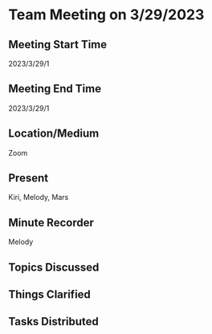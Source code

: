 # Team Meeting on 3/29/2023

## Meeting Start Time
2023/3/29/1

## Meeting End Time
2023/3/29/1

## Location/Medium
Zoom

## Present
Kiri, Melody, Mars

## Minute Recorder
Melody

## Topics Discussed
## Things Clarified
## Tasks Distributed

